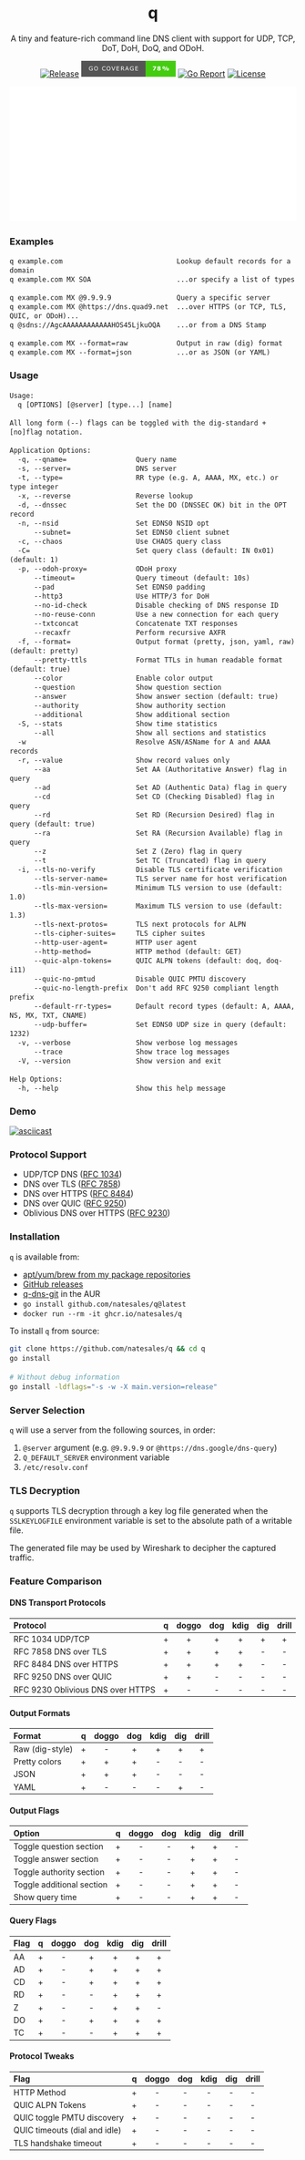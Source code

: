 <div align="center">
<h1>q</h1>

A tiny and feature-rich command line DNS client with support for UDP, TCP, DoT, DoH, DoQ, and ODoH.

[![Release](https://img.shields.io/github/v/release/natesales/q?style=for-the-badge)](https://github.com/natesales/q/releases)
![Coverage](coverage_badge.png)
[![Go Report](https://goreportcard.com/badge/github.com/natesales/q?style=for-the-badge)](https://goreportcard.com/report/github.com/natesales/q)
[![License](https://img.shields.io/github/license/natesales/q?style=for-the-badge)](https://raw.githubusercontent.com/natesales/q/main/LICENSE)

![q screenshot](carbon.svg)
</div>

### Examples

```
q example.com                            Lookup default records for a domain
q example.com MX SOA                     ...or specify a list of types

q example.com MX @9.9.9.9                Query a specific server
q example.com MX @https://dns.quad9.net  ...over HTTPS (or TCP, TLS, QUIC, or ODoH)...
q @sdns://AgcAAAAAAAAAAAAHOS45LjkuOQA    ...or from a DNS Stamp

q example.com MX --format=raw            Output in raw (dig) format
q example.com MX --format=json           ...or as JSON (or YAML)
```

### Usage
```
Usage:
  q [OPTIONS] [@server] [type...] [name]

All long form (--) flags can be toggled with the dig-standard +[no]flag notation.

Application Options:
  -q, --qname=                 Query name
  -s, --server=                DNS server
  -t, --type=                  RR type (e.g. A, AAAA, MX, etc.) or type integer
  -x, --reverse                Reverse lookup
  -d, --dnssec                 Set the DO (DNSSEC OK) bit in the OPT record
  -n, --nsid                   Set EDNS0 NSID opt
      --subnet=                Set EDNS0 client subnet
  -c, --chaos                  Use CHAOS query class
  -C=                          Set query class (default: IN 0x01) (default: 1)
  -p, --odoh-proxy=            ODoH proxy
      --timeout=               Query timeout (default: 10s)
      --pad                    Set EDNS0 padding
      --http3                  Use HTTP/3 for DoH
      --no-id-check            Disable checking of DNS response ID
      --no-reuse-conn          Use a new connection for each query
      --txtconcat              Concatenate TXT responses
      --recaxfr                Perform recursive AXFR
  -f, --format=                Output format (pretty, json, yaml, raw) (default: pretty)
      --pretty-ttls            Format TTLs in human readable format (default: true)
      --color                  Enable color output
      --question               Show question section
      --answer                 Show answer section (default: true)
      --authority              Show authority section
      --additional             Show additional section
  -S, --stats                  Show time statistics
      --all                    Show all sections and statistics
  -w                           Resolve ASN/ASName for A and AAAA records
  -r, --value                  Show record values only
      --aa                     Set AA (Authoritative Answer) flag in query
      --ad                     Set AD (Authentic Data) flag in query
      --cd                     Set CD (Checking Disabled) flag in query
      --rd                     Set RD (Recursion Desired) flag in query (default: true)
      --ra                     Set RA (Recursion Available) flag in query
      --z                      Set Z (Zero) flag in query
      --t                      Set TC (Truncated) flag in query
  -i, --tls-no-verify          Disable TLS certificate verification
      --tls-server-name=       TLS server name for host verification
      --tls-min-version=       Minimum TLS version to use (default: 1.0)
      --tls-max-version=       Maximum TLS version to use (default: 1.3)
      --tls-next-protos=       TLS next protocols for ALPN
      --tls-cipher-suites=     TLS cipher suites
      --http-user-agent=       HTTP user agent
      --http-method=           HTTP method (default: GET)
      --quic-alpn-tokens=      QUIC ALPN tokens (default: doq, doq-i11)
      --quic-no-pmtud          Disable QUIC PMTU discovery
      --quic-no-length-prefix  Don't add RFC 9250 compliant length prefix
      --default-rr-types=      Default record types (default: A, AAAA, NS, MX, TXT, CNAME)
      --udp-buffer=            Set EDNS0 UDP size in query (default: 1232)
  -v, --verbose                Show verbose log messages
      --trace                  Show trace log messages
  -V, --version                Show version and exit

Help Options:
  -h, --help                   Show this help message
```

### Demo

[![asciicast](https://asciinema.org/a/XdWPPvZgx4hEBFwGnGwL13bsZ.svg)](https://asciinema.org/a/XdWPPvZgx4hEBFwGnGwL13bsZ)

### Protocol Support

- UDP/TCP DNS ([RFC 1034](https://tools.ietf.org/html/rfc1034))
- DNS over TLS ([RFC 7858](https://tools.ietf.org/html/rfc7858))
- DNS over HTTPS ([RFC 8484](https://tools.ietf.org/html/rfc8484))
- DNS over QUIC ([RFC 9250](https://tools.ietf.org/html/rfc9250))
- Oblivious DNS over HTTPS ([RFC 9230](https://tools.ietf.org/html/rfc9230))

### Installation

`q` is available from:

- [apt/yum/brew from my package repositories](https://github.com/natesales/repo)
- [GitHub releases](https://github.com/natesales/q/releases)
- [q-dns-git](https://aur.archlinux.org/packages/q-dns-git/) in the AUR
- `go install github.com/natesales/q@latest`
- `docker run --rm -it ghcr.io/natesales/q`

To install `q` from source:

```sh
git clone https://github.com/natesales/q && cd q
go install

# Without debug information
go install -ldflags="-s -w -X main.version=release"
```

### Server Selection

`q` will use a server from the following sources, in order:
1. `@server` argument (e.g. `@9.9.9.9` or `@https://dns.google/dns-query`)
2. `Q_DEFAULT_SERVER` environment variable
3. `/etc/resolv.conf`

### TLS Decryption

`q` supports TLS decryption through a key log file generated when
the `SSLKEYLOGFILE` environment variable is set to the absolute path of a
writable file.

The generated file may be used by Wireshark to decipher the captured traffic.

### Feature Comparison

#### DNS Transport Protocols

| Protocol                          |  q  | doggo | dog | kdig | dig | drill |
|:----------------------------------|:---:|:-----:|:---:|:----:|:---:|:-----:|
| RFC 1034 UDP/TCP                  |  +  |   +   |  +  |  +   |  +  |   +   |
| RFC 7858 DNS over TLS             |  +  |   +   |  +  |  +   |  -  |   -   |
| RFC 8484 DNS over HTTPS           |  +  |   +   |  +  |  +   |  -  |   -   |
| RFC 9250 DNS over QUIC            |  +  |   +   |  -  |  -   |  -  |   -   |
| RFC 9230 Oblivious DNS over HTTPS |  +  |   -   |  -  |  -   |  -  |   -   |

#### Output Formats

| Format          |  q  | doggo | dog | kdig | dig | drill |
|:----------------|:---:|:-----:|:---:|:----:|:---:|:-----:|
| Raw (dig-style) |  +  |   -   |  +  |  +   |  +  |   +   |
| Pretty colors   |  +  |   +   |  +  |  -   |  -  |   -   |
| JSON            |  +  |   +   |  +  |  -   |  -  |   -   |
| YAML            |  +  |   -   |  -  |  -   |  +  |   -   |

#### Output Flags

| Option                    |  q  | doggo | dog | kdig | dig | drill |
|:--------------------------|:---:|:-----:|:---:|:----:|:---:|:-----:|
| Toggle question section   |  +  |   -   |  -  |  +   |  +  |   -   |
| Toggle answer section     |  +  |   -   |  -  |  +   |  +  |   -   |
| Toggle authority section  |  +  |   -   |  -  |  +   |  +  |   -   |
| Toggle additional section |  +  |   -   |  -  |  +   |  +  |   -   |
| Show query time           |  +  |   -   |  -  |  +   |  +  |   -   |

#### Query Flags

| Flag |  q  | doggo | dog | kdig | dig | drill |
|:-----|:---:|:-----:|:---:|:----:|:---:|:-----:|
| AA   |  +  |   -   |  +  |  +   |  +  |   +   |
| AD   |  +  |   -   |  +  |  +   |  +  |   +   |
| CD   |  +  |   -   |  +  |  +   |  +  |   +   |
| RD   |  +  |   -   |  -  |  +   |  +  |   +   |
| Z    |  +  |   -   |  -  |  +   |  +  |   -   |
| DO   |  +  |   -   |  +  |  +   |  +  |   +   |
| TC   |  +  |   -   |  -  |  +   |  +  |   +   |

#### Protocol Tweaks

| Flag                          |  q  | doggo | dog | kdig | dig | drill |
|:------------------------------|:---:|:-----:|:---:|:----:|:---:|:-----:|
| HTTP Method                   |  +  |   -   |  -  |  -   |  -  |   -   |
| QUIC ALPN Tokens              |  +  |   -   |  -  |  -   |  -  |   -   |
| QUIC toggle PMTU discovery    |  +  |   -   |  -  |  -   |  -  |   -   |
| QUIC timeouts (dial and idle) |  +  |   -   |  -  |  -   |  -  |   -   |
| TLS handshake timeout         |  +  |   -   |  -  |  -   |  -  |   -   |
